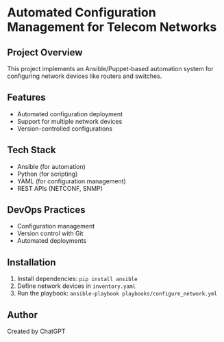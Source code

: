 # Automated Configuration Management for Telecom Networks

## Project Overview
This project implements an Ansible/Puppet-based automation system for configuring network devices like routers and switches.

## Features
- Automated configuration deployment
- Support for multiple network devices
- Version-controlled configurations

## Tech Stack
- Ansible (for automation)
- Python (for scripting)
- YAML (for configuration management)
- REST APIs (NETCONF, SNMP)

## DevOps Practices
- Configuration management
- Version control with Git
- Automated deployments

## Installation
1. Install dependencies: `pip install ansible`
2. Define network devices in `inventory.yaml`
3. Run the playbook: `ansible-playbook playbooks/configure_network.yml`

## Author
Created by ChatGPT
